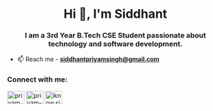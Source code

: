 <h1 align="center">Hi 👋, I'm Siddhant</h1>
<h3 align="center">I am a 3rd Year B.Tech CSE Student passionate about technology and software development.</h3>

- 📫 Reach me - **siddhantpriyamsingh@gmail.com**

<h3 align="left">Connect with me:</h3>
<p align="left">
<a href="https://twitter.com/priyam_sid" target="blank"><img align="center" src="https://raw.githubusercontent.com/rahuldkjain/github-profile-readme-generator/master/src/images/icons/Social/twitter.svg" alt="priyam_sid" height="30" width="40" /></a>
<a href="https://linkedin.com/in/priyam-siddhant" target="blank"><img align="center" src="https://raw.githubusercontent.com/rahuldkjain/github-profile-readme-generator/master/src/images/icons/Social/linked-in-alt.svg" alt="priyam-siddhant" height="30" width="40" /></a>
<a href="https://instagram.com/iknow.sid" target="blank"><img align="center" src="https://raw.githubusercontent.com/rahuldkjain/github-profile-readme-generator/master/src/images/icons/Social/instagram.svg" alt="iknow.sid" height="30" width="40" /></a>
</p>
